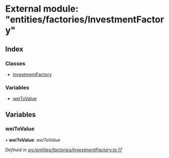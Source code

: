 # External module: "entities/factories/InvestmentFactory"

## Index

### Classes

* [InvestmentFactory](../classes/_entities_factories_investmentfactory_.investmentfactory.md)

### Variables

* [weiToValue](_entities_factories_investmentfactory_.md#weitovalue)

## Variables

###  weiToValue

• **weiToValue**: *weiToValue*

*Defined in [src/entities/factories/InvestmentFactory.ts:17](https://github.com/PolymathNetwork/polymath-sdk/blob/ade5412/src/entities/factories/InvestmentFactory.ts#L17)*
